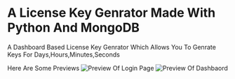 # A License Key Genrator Made With Python And MongoDB

A Dashboard Based License Key Genrator Which Allows You To Genrate Keys For Days,Hours,Minutes,Seconds 


Here Are Some Previews
![Preview Of Login Page](https://cdn.discordapp.com/attachments/881108480445014036/1194931589453467668/image.png?ex=65b225c3&is=659fb0c3&hm=d5cec44552c1546058f10bd31771da07119d233ee55b0f5c6d28433031da465f&)
![Preview Of Dashbaord](https://cdn.discordapp.com/attachments/898041849783148585/1194931382556819466/image.png?ex=65b22592&is=659fb092&hm=504030e4879d58d753209377ccb28969dcd2da74a487dce9c5d5d3ae2d8e8074&)
